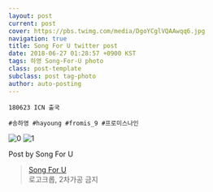 ```yaml
---
layout: post
current: post
cover: https://pbs.twimg.com/media/DgoYCglVQAAwqq6.jpg
navigation: true
title: Song For U twitter post
date: 2018-06-27 01:28:57 +0900 KST
tags: 하영 Song-For-U photo
class: post-template
subclass: post tag-photo
author: auto-posting
---
```


```  
180623 ICN 출국  
  
#송하영 #hayoung #fromis_9 #프로미스나인  

```

![0](https://pbs.twimg.com/media/DgoYBs5UYAAODwK.jpg)
![1](https://pbs.twimg.com/media/DgoYCglVQAAwqq6.jpg)


Post by Song For U

> [Song For U](https://twitter.com/songforu_0929)  
  로고크롭, 2차가공 금지